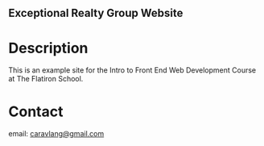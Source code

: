 Exceptional Realty Group Website
---

# Description

This is an example site for the Intro to Front End Web Development Course at The Flatiron School.

# Contact

email: caravlang@gmail.com